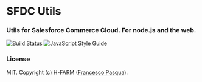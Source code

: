 # SFDC Utils
### Utils for Salesforce Commerce Cloud. For node.js and the web.

[![Build Status](https://travis-ci.com/cesconix/sfdc-utils.svg?branch=develop)](https://travis-ci.com/cesconix/sfdc-utils) [![JavaScript Style Guide](https://img.shields.io/badge/code_style-standard-brightgreen.svg)](https://standardjs.com)

### License

MIT. Copyright (c) H-FARM ([Francesco Pasqua](https://www.linkedin.com/in/cesconix)).
